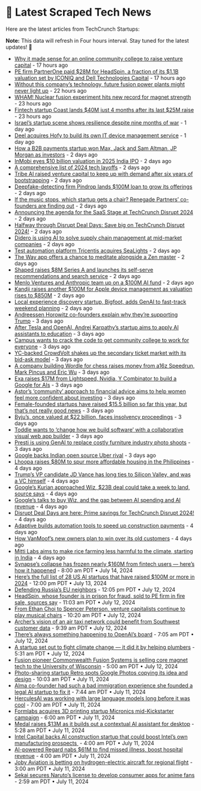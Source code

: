 
# 📰 Latest Scraped Tech News

Here are the latest articles from TechCrunch Startups:

**Note:** This data will refresh in Four hours interval. Stay tuned for the latest updates! 🔄
- [Why it made sense for an online community college to raise venture capital](https://techcrunch.com/2024/07/18/why-it-made-sense-for-an-online-community-college-to-raise-venture-capital/) - 17 hours ago
- [PE firm PartnerOne paid $28M for HeadSpin, a fraction of its $1.1B valuation set by ICONIQ and Dell Technologies Capital](https://techcrunch.com/2024/07/18/pe-firm-partnerone-paid-28m-for-headspin-a-fraction-of-its-1-1b-valuation-set-by-iconiq-and-dell-technologies-capital/) - 17 hours ago
- [Without this company’s technology, future fusion power plants might never light up](https://techcrunch.com/2024/07/18/without-this-companys-technology-future-fusion-power-plants-might-never-light-up/) - 22 hours ago
- [WHAM! Nuclear fusion experiment hits new record for magnet strength](https://techcrunch.com/2024/07/18/wham-nuclear-fusion-experiment-hits-new-record-for-magnet-strength/) - 23 hours ago
- [Fintech startup Coast lands $40M just 4 months after its last $25M raise](https://techcrunch.com/2024/07/18/fintech-startup-coast-lands-40m-just-4-months-after-its-last-25m-raise/) - 23 hours ago
- [Israel’s startup scene shows resilience despite nine months of war](https://techcrunch.com/2024/07/18/israels-startup-scene-shows-reslience-despite-nine-months-of-war/) - 1 day ago
- [Deel acquires Hofy to build its own IT device management service](https://techcrunch.com/2024/07/18/deel-acquires-hofy-to-build-its-own-it-device-management-service/) - 1 day ago
- [How a B2B payments startup won Max, Jack and Sam Altman, JP Morgan as investors](https://techcrunch.com/2024/07/17/sam-altman-jp-morgan-slope-65m/) - 2 days ago
- [InMobi eyes $10 billion valuation in 2025 India IPO](https://techcrunch.com/2024/07/17/inmobi-eyes-10-billion-valuation-in-2025-india-ipo/) - 2 days ago
- [A comprehensive list of 2024 tech layoffs](https://techcrunch.com/2024/07/17/tech-layoffs-2024-list/) - 2 days ago
- [Tribe AI raised venture capital to keep up with demand after six years of bootstrapping](https://techcrunch.com/2024/07/17/tribe-ai-raised-venture-capital-to-keep-up-with-demand-after-six-years-of-bootstrapping/) - 2 days ago
- [Deepfake-detecting firm Pindrop lands $100M loan to grow its offerings](https://techcrunch.com/2024/07/17/deepfake-detecting-firm-pindrop-lands-100m-loan-to-grow-its-offerings/) - 2 days ago
- [If the music stops, which startup gets a chair? Renegade Partners’ co-founders are finding out](https://techcrunch.com/podcast/if-the-music-stops-what-startup-gets-a-chair-renegade-partners-co-founders-are-finding-out/) - 2 days ago
- [Announcing the agenda for the SaaS Stage at TechCrunch Disrupt 2024](https://techcrunch.com/2024/07/17/announcing-the-agenda-for-the-saas-stage-at-techcrunch-disrupt-2024/) - 2 days ago
- [Halfway through Disrupt Deal Days: Save big on TechCrunch Disrupt 2024!](https://techcrunch.com/2024/07/17/halfway-through-disrupt-deal-days-save-big-on-techcrunch-disrupt-2024/) - 2 days ago
- [Didero is using AI to solve supply chain management at mid-market companies](https://techcrunch.com/2024/07/17/didero-is-using-ai-to-solve-supply-chain-management-at-mid-market-companies/) - 2 days ago
- [Test automation platform Tricentis acquires SeaLights](https://techcrunch.com/2024/07/17/test-automation-platform-tricentis-acquires-sealights/) - 2 days ago
- [The Way app offers a chance to meditate alongside a Zen master](https://techcrunch.com/2024/07/17/the-way-offers-a-chance-to-meditate-alongside-a-zen-master/) - 2 days ago
- [Shaped raises $8M Series A and launches its self-serve recommendations and search service](https://techcrunch.com/2024/07/17/shaped-raises-8m-series-a-and-launches-its-self-serve-recommendations-and-search-service/) - 2 days ago
- [Menlo Ventures and Anthropic team up on a $100M AI fund](https://techcrunch.com/2024/07/17/menlo-ventures-and-anthropic-team-up-on-a-100m-ai-fund/) - 2 days ago
- [Kandji raises another $100M for Apple device management as valuation rises to $850M](https://techcrunch.com/2024/07/17/kandji-raises-another-100m-for-apple-device-management-as-valuation-rises-to-850m/) - 2 days ago
- [Local experience discovery startup, Bigfoot, adds GenAI to fast-track weekend planning](https://techcrunch.com/2024/07/17/local-experience-discovery-startup-bigfoot-adds-genai-to-fast-track-weekend-planning/) - 2 days ago
- [Andreessen Horowitz co-founders explain why they’re supporting Trump](https://techcrunch.com/2024/07/16/andreessen-horowitz-co-founders-explain-why-theyre-supporting-trump/) - 3 days ago
- [After Tesla and OpenAI, Andrej Karpathy’s startup aims to apply AI assistants to education](https://techcrunch.com/2024/07/16/after-tesla-and-openai-andrej-karpathys-startup-aims-to-apply-ai-assistants-to-education/) - 3 days ago
- [Campus wants to crack the code to get community college to work for everyone](https://techcrunch.com/podcast/campus-wants-to-crack-the-code-to-get-community-college-to-work-for-everyone/) - 3 days ago
- [YC-backed CrowdVolt shakes up the secondary ticket market with its bid-ask model](https://techcrunch.com/2024/07/16/yc-backed-secondary-ticketing-startup-crowdvolt/) - 3 days ago
- [A company building Wordle for chess raises money from a16z Speedrun, Mark Pincus and Eric Wu](https://techcrunch.com/2024/07/16/a-company-building-wordle-for-chess-raises-money-from-a16z-speedrun-mark-pincus-and-eric-wu/) - 3 days ago
- [Exa raises $17M from Lightspeed, Nvidia, Y Combinator to build a Google for AIs](https://techcrunch.com/2024/07/16/exa-raises-17m-lightspeed-nvidia-ycombinator-google-ai-models/) - 3 days ago
- [Astor’s ‘community’ approach to financial advice aims to help women feel more confident about investing](https://techcrunch.com/2024/07/16/investment-app-astor-community/) - 3 days ago
- [Female-founded startups have raised $15.5 billion so far this year, but that’s not really good news](https://techcrunch.com/2024/07/16/female-led-startups-have-raised-15-5-billion-so-far-this-year-but-thats-not-really-good-news/) - 3 days ago
- [Byju’s, once valued at $22 billion, faces insolvency proceedings](https://techcrunch.com/2024/07/16/byjus-once-valued-at-22-billion-faces-insolvency-proceedings/) - 3 days ago
- [Toddle wants to ‘change how we build software’ with a collaborative visual web app builder](https://techcrunch.com/2024/07/16/toddle-wants-to-change-how-we-build-software-with-a-collaborative-visual-web-app-builder/) - 3 days ago
- [Presti is using GenAI to replace costly furniture industry photo shoots](https://techcrunch.com/2024/07/15/presti-uses-generative-ai-to-improve-product-photography-in-the-furniture-industry/) - 3 days ago
- [Google backs Indian open source Uber rival](https://techcrunch.com/2024/07/15/google-backs-indian-open-source-uber-rival-namma-yatri/) - 3 days ago
- [Lhoopa raises $80M to spur more affordable housing in the Philippines](https://techcrunch.com/2024/07/15/lhoopa-raises-80m-to-shorten-affordable-housing-backlog-in-the-philippines/) - 4 days ago
- [Trump’s VP candidate JD Vance has long ties to Silicon Valley, and was a VC himself](https://techcrunch.com/2024/07/15/trumps-vp-candidate-j-d-vance-has-long-ties-to-silicon-valley-and-was-a-vc-himself/) - 4 days ago
- [Google’s Kurian approached Wiz, $23B deal could take a week to land, source says](https://techcrunch.com/2024/07/15/googles-kurian-approached-wiz-23b-deal-could-take-a-week-to-close-source-says/) - 4 days ago
- [Google’s talks to buy Wiz, and the gap between AI spending and AI revenue](https://techcrunch.com/podcast/googles-talks-to-buy-wiz-and-the-gap-between-ai-spending-and-ai-revenue/) - 4 days ago
- [Disrupt Deal Days are here: Prime savings for TechCrunch Disrupt 2024!](https://techcrunch.com/2024/07/15/disrupt-deal-days-are-here-prime-savings-for-techcrunch-disrupt-2024/) - 4 days ago
- [Adaptive builds automation tools to speed up construction payments](https://techcrunch.com/2024/07/15/adaptive-builds-automation-tools-to-speed-up-construction-payments/) - 4 days ago
- [How VanMoof’s new owners plan to win over its old customers](https://techcrunch.com/2024/07/15/how-vanmoofs-new-owners-plan-to-win-over-its-old-customers/) - 4 days ago
- [Mitti Labs aims to make rice farming less harmful to the climate, starting in India](https://techcrunch.com/2024/07/14/mitti-labs-aims-to-make-rice-farming-less-harmful-to-the-climate-starting-in-india/) - 4 days ago
- [Synapse’s collapse has frozen nearly $160M from fintech users — here’s how it happened](https://techcrunch.com/2024/07/14/synapses-collapse-has-frozen-nearly-160m-from-fintech-users-heres-how-it-happened/) - 8:00 am PDT • July 14, 2024
- [Here’s the full list of 28 US AI startups that have raised $100M or more in 2024](https://techcrunch.com/2024/07/13/heres-the-full-list-of-28-us-ai-startups-that-have-raised-100m-or-more-in-2024/) - 12:00 pm PDT • July 13, 2024
- [Defending Russia’s EU neighbors](https://techcrunch.com/2024/07/12/defending-russias-eu-neighbors/) - 12:05 pm PDT • July 12, 2024
- [HeadSpin, whose founder is in prison for fraud, sold to PE firm in fire sale, sources say](https://techcrunch.com/2024/07/12/headspin-whose-founder-in-prison-for-fraud-sold-to-pe-firm-for-cents-on-the-dollar-sources-say/) - 11:03 am PDT • July 12, 2024
- [From Ethan Choi to Spencer Peterson, venture capitalists continue to play musical chairs](https://techcrunch.com/2024/07/12/from-connie-chan-to-ethan-kurzweil-venture-capitalists-continue-to-play-musical-chairs/) - 10:20 am PDT • July 12, 2024
- [Archer’s vision of an air taxi network could benefit from Southwest customer data](https://techcrunch.com/2024/07/12/archers-vision-of-an-air-taxi-network-could-benefit-from-southwest-customer-data/) - 9:39 am PDT • July 12, 2024
- [There’s always something happening to OpenAI’s board](https://techcrunch.com/podcast/theres-always-something-happening-to-openais-board/) - 7:05 am PDT • July 12, 2024
- [A startup set out to fight climate change — it did it by helping plumbers](https://techcrunch.com/2024/07/12/a-startup-set-out-to-fight-climate-change-it-did-it-by-helping-plumbers/) - 5:31 am PDT • July 12, 2024
- [Fusion pioneer Commonwealth Fusion Systems is selling core magnet tech to the University of Wisconsin](https://techcrunch.com/2024/07/12/lets-not-kick-down-the-ladder-commonwealth-fusion-systems-shares-its-secret-sauce/) - 5:00 am PDT • July 12, 2024
- [Photo-sharing startup Retro spots Google Photos copying its idea and design](https://techcrunch.com/2024/07/11/photo-sharing-startup-retro-spots-google-photos-copying-its-idea-and-design/) - 10:03 am PDT • July 11, 2024
- [Alma co-founder had such a bad immigration experience she founded a legal AI startup to fix it](https://techcrunch.com/2024/07/11/immigration-visa-alma-law/) - 7:44 am PDT • July 11, 2024
- [HerculesAI was working with large language models long before it was cool](https://techcrunch.com/2024/07/11/herculesai-has-been-working-with-llms-long-before-it-was-cool/) - 7:00 am PDT • July 11, 2024
- [Formlabs acquires 3D printing startup Micronics mid-Kickstarter campaign](https://techcrunch.com/2024/07/11/formlabs-acquires-3d-printing-startup-micronics-mid-kickstarter-campaign/) - 6:00 am PDT • July 11, 2024
- [Medal raises $13M as it builds out a contextual AI assistant for desktop](https://techcrunch.com/2024/07/11/medal-raises-13m-as-it-builds-out-a-new-ai-platform-for-desktop/) - 5:28 am PDT • July 11, 2024
- [Intel Capital backs AI construction startup that could boost Intel’s own manufacturing prospects ](https://techcrunch.com/2024/07/11/intel-capital-backs-ai-construction-startup-that-could-boost-intels-own-manufacturing-prospects/) - 4:00 am PDT • July 11, 2024
- [AI-powered Regard nabs $61M to find missed illness, boost hospital revenue](https://techcrunch.com/2024/07/11/ai-powered-regard-nabs-61m-to-find-missed-illness-boost-hospital-revenue/) - 4:00 am PDT • July 11, 2024
- [Joby Aviation is betting on hydrogen-electric aircraft for regional flight](https://techcrunch.com/2024/07/11/joby-aviation-is-betting-on-hydrogen-electric-aircraft-for-regional-flight/) - 3:00 am PDT • July 11, 2024
- [Sekai secures Naruto’s license to develop consumer apps for anime fans](https://techcrunch.com/2024/07/11/sekai-secures-narutos-license-to-develop-consumer-apps-for-anime-fans/) - 2:59 am PDT • July 11, 2024